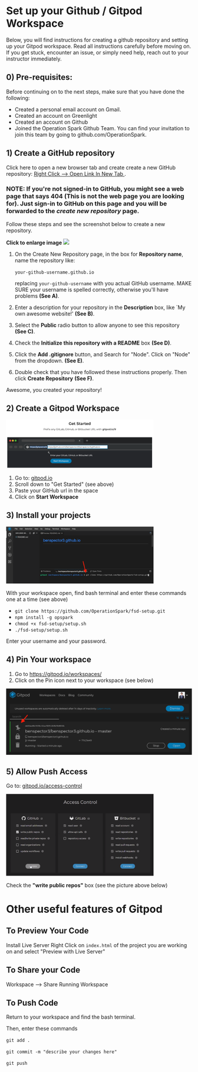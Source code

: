 # Set up your Github / Gitpod Workspace

Below, you will find instructions for creating a github repository and setting up your Gitpod workspace. Read all instructions carefully before moving on. If you get stuck, encounter an issue, or simply need help, reach out to your instructor immediately.

## 0) Pre-requisites:

Before continuing on to the next steps, make sure that you have done the following:
* Created a personal email account on Gmail.
* Created an account on Greenlight
* Created an account on Github
* Joined the Operation Spark Github Team. You can find your invitation to join this team by going to github.com/OperationSpark.

## 1) Create a GitHub repository 

Click here to open a new browser tab and create create a new GitHub repository:
<a href="https://github.com/new" target="_blank">Right Click --> Open Link In New Tab </a>.

### NOTE: If you're not signed-in to GitHub, you might see a web page that says 404 (This is not the web page you are looking for).  Just sign-in to GitHub on this page and you will be forwarded to the _create new repository_ page.

Follow these steps and see the screenshot below to create a new repository.

**Click to enlarge image**
<img src="https://raw.githubusercontent.com/magdalenemc/first-website/edit1/img/create-repo.png">

1. On the Create New Repository page, in the box for **Repository name**, name the repository like:

    `your-github-username.github.io`
    
    replacing `your-github-username` with you actual GitHub username.  MAKE SURE your username is spelled correctly, otherwise you'll have problems **(See A)**.
    

2. Enter a description for your repository in the **Description** box, like `My own awesome website!' **(See B)**.

3. Select the **Public** radio button to allow anyone to see this repository **(See C)**.

4. Check the **Initialize this repository with a README** box **(See D)**.

5. Click the **Add .gitignore** button, and Search for "Node". Click on "Node" from the dropdown. **(See E)**.
    
6. Double check that you have followed these instructions properly. Then click **Create Repository** **(See F)**.

Awesome, you created your repository!

## 2) Create a Gitpod Workspace

<img style="width: 400px" src="https://github.com/OperationSpark/fsd-setup/blob/master/create-workspace-gitpod.png?raw=true">

1. Go to: <a href=https://gitpod.io>gitpod.io</a>
2. Scroll down to "Get Started" (see above)
3. Paste your GitHub url in the space
4. Click on **Start Workspace**

## 3) Install your projects

<img style="width: 400px" src="https://github.com/OperationSpark/fsd-setup/blob/master/bash-terminal.png?raw=true">

With your workspace open, find bash terminal and enter these commands one at a time (see above)
* `git clone https://github.com/OperationSpark/fsd-setup.git`
* `npm install -g opspark`
* `chmod +x fsd-setup/setup.sh`
* `./fsd-setup/setup.sh`

Enter your username and your password.

## 4) Pin Your workspace

1. Go to <a href=https://gitpod.io/workspaces/>https://gitpod.io/workspaces/</a>
2. Click on the Pin icon next to your workspace (see below) 

<img src="https://github.com/OperationSpark/fsd-setup/blob/master/pin-workspace.png?raw=true">

## 5) Allow Push Access

Go to: <a href=https://gitpod.io/access-control>gitpod.io/access-control</a>

<img style="width: 400px" src="https://github.com/OperationSpark/fsd-setup/blob/master/authorize-github-push.png?raw=true">

Check the **"write public repos"** box (see the picture above below)

# Other useful features of Gitpod

## To Preview Your Code
Install Live Server
Right Click on `index.html` of the project you are working on and select "Preview with Live Server"

## To Share your Code

Workspace --> Share Running Workspace

## To Push Code

Return to your workspace and find the bash terminal.

Then, enter these commands

`git add .`

`git commit -m "describe your changes here"`

`git push`
